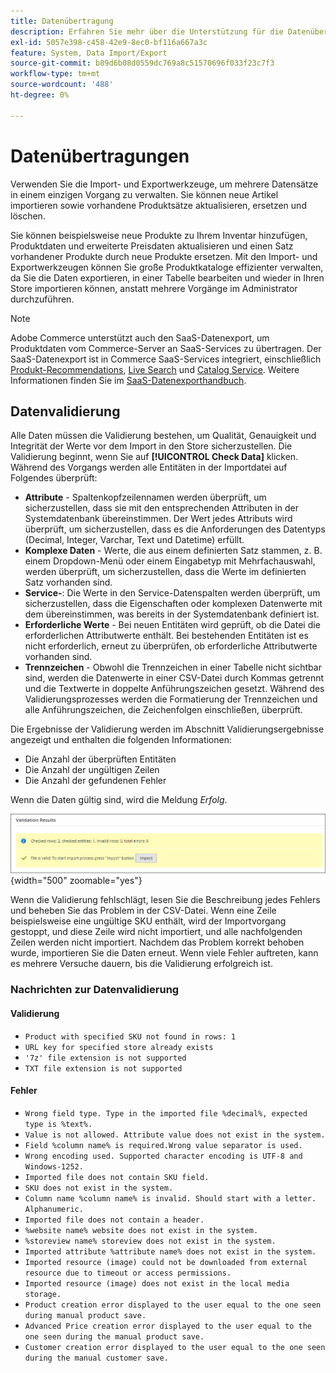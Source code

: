 ```yaml
---
title: Datenübertragung
description: Erfahren Sie mehr über die Unterstützung für die Datenübertragung, einschließlich Datenvalidierung.
exl-id: 5057e398-c458-42e9-8ec0-bf116a667a3c
feature: System, Data Import/Export
source-git-commit: b89d6b08d0559dc769a8c51570696f033f23c7f3
workflow-type: tm+mt
source-wordcount: '488'
ht-degree: 0%

---
```


# Datenübertragungen

Verwenden Sie die Import- und Exportwerkzeuge, um mehrere Datensätze in einem einzigen Vorgang zu verwalten. Sie können neue Artikel importieren sowie vorhandene Produktsätze aktualisieren, ersetzen und löschen.

Sie können beispielsweise neue Produkte zu Ihrem Inventar hinzufügen, Produktdaten und erweiterte Preisdaten aktualisieren und einen Satz vorhandener Produkte durch neue Produkte ersetzen. Mit den Import- und Exportwerkzeugen können Sie große Produktkataloge effizienter verwalten, da Sie die Daten exportieren, in einer Tabelle bearbeiten und wieder in Ihren Store importieren können, anstatt mehrere Vorgänge im Administrator durchzuführen.


>[!NOTE]
>
>Adobe Commerce unterstützt auch den SaaS-Datenexport, um Produktdaten vom Commerce-Server an SaaS-Services zu übertragen. Der SaaS-Datenexport ist in Commerce SaaS-Services integriert, einschließlich [Produkt-Recommendations](https://experienceleague.adobe.com/docs/commerce-merchant-services/product-recommendations/overview.html), [Live Search](https://experienceleague.adobe.com/en/docs/commerce-merchant-services/live-search/overview) und [Catalog Service](https://experienceleague.adobe.com/en/docs/commerce-merchant-services/catalog-service/guide-overview). Weitere Informationen finden Sie im [SaaS-Datenexporthandbuch](https://experienceleague.adobe.com/en/docs/commerce-merchant-services/saas-data-export/overview).

## Datenvalidierung

Alle Daten müssen die Validierung bestehen, um Qualität, Genauigkeit und Integrität der Werte vor dem Import in den Store sicherzustellen. Die Validierung beginnt, wenn Sie auf **[!UICONTROL Check Data]** klicken. Während des Vorgangs werden alle Entitäten in der Importdatei auf Folgendes überprüft:

- **Attribute** - Spaltenkopfzeilennamen werden überprüft, um sicherzustellen, dass sie mit den entsprechenden Attributen in der Systemdatenbank übereinstimmen. Der Wert jedes Attributs wird überprüft, um sicherzustellen, dass es die Anforderungen des Datentyps (Decimal, Integer, Varchar, Text und Datetime) erfüllt.
- **Komplexe Daten** - Werte, die aus einem definierten Satz stammen, z. B. einem Dropdown-Menü oder einem Eingabetyp mit Mehrfachauswahl, werden überprüft, um sicherzustellen, dass die Werte im definierten Satz vorhanden sind.
- **Service-**: Die Werte in den Service-Datenspalten werden überprüft, um sicherzustellen, dass die Eigenschaften oder komplexen Datenwerte mit dem übereinstimmen, was bereits in der Systemdatenbank definiert ist.
- **Erforderliche Werte** - Bei neuen Entitäten wird geprüft, ob die Datei die erforderlichen Attributwerte enthält. Bei bestehenden Entitäten ist es nicht erforderlich, erneut zu überprüfen, ob erforderliche Attributwerte vorhanden sind.
- **Trennzeichen** - Obwohl die Trennzeichen in einer Tabelle nicht sichtbar sind, werden die Datenwerte in einer CSV-Datei durch Kommas getrennt und die Textwerte in doppelte Anführungszeichen gesetzt. Während des Validierungsprozesses werden die Formatierung der Trennzeichen und alle Anführungszeichen, die Zeichenfolgen einschließen, überprüft.

Die Ergebnisse der Validierung werden im Abschnitt Validierungsergebnisse angezeigt und enthalten die folgenden Informationen:

- Die Anzahl der überprüften Entitäten
- Die Anzahl der ungültigen Zeilen
- Die Anzahl der gefundenen Fehler

Wenn die Daten gültig sind, wird die Meldung _Erfolg_.

![Systemmeldung - Datei ist gültig](./assets/data-import-validation-message.png){width="500" zoomable="yes"}

Wenn die Validierung fehlschlägt, lesen Sie die Beschreibung jedes Fehlers und beheben Sie das Problem in der CSV-Datei. Wenn eine Zeile beispielsweise eine ungültige SKU enthält, wird der Importvorgang gestoppt, und diese Zeile wird nicht importiert, und alle nachfolgenden Zeilen werden nicht importiert. Nachdem das Problem korrekt behoben wurde, importieren Sie die Daten erneut. Wenn viele Fehler auftreten, kann es mehrere Versuche dauern, bis die Validierung erfolgreich ist.

### Nachrichten zur Datenvalidierung

#### Validierung

- `Product with specified SKU not found in rows: 1`
- `URL key for specified store already exists`
- `'7z' file extension is not supported`
- `TXT file extension is not supported`

#### Fehler

- `Wrong field type. Type in the imported file %decimal%, expected type is %text%.`
- `Value is not allowed. Attribute value does not exist in the system.`
- `Field %column name% is required.Wrong value separator is used.`
- `Wrong encoding used. Supported character encoding is UTF-8 and Windows-1252.`
- `Imported file does not contain SKU field.`
- `SKU does not exist in the system.`
- `Column name %column name% is invalid. Should start with a letter. Alphanumeric.`
- `Imported file does not contain a header.`
- `%website name% website does not exist in the system.`
- `%storeview name% storeview does not exist in the system.`
- `Imported attribute %attribute name% does not exist in the system.`
- `Imported resource (image) could not be downloaded from external resource due to timeout or access permissions.`
- `Imported resource (image) does not exist in the local media storage.`
- `Product creation error displayed to the user equal to the one seen during manual product save.`
- `Advanced Price creation error displayed to the user equal to the one seen during the manual product save.`
- `Customer creation error displayed to the user equal to the one seen during the manual customer save.`
